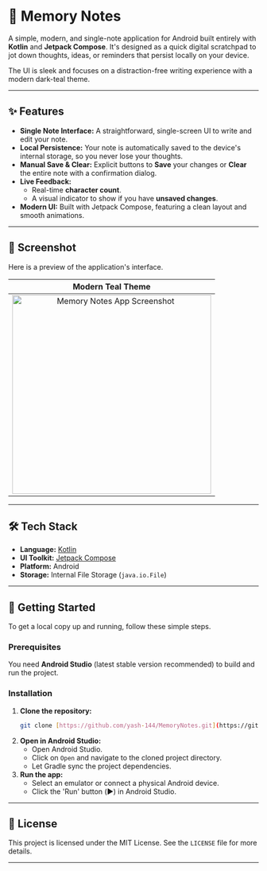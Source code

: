 # 📝 Memory Notes

A simple, modern, and single-note application for Android built entirely with **Kotlin** and **Jetpack Compose**. It's designed as a quick digital scratchpad to jot down thoughts, ideas, or reminders that persist locally on your device.

The UI is sleek and focuses on a distraction-free writing experience with a modern dark-teal theme.

---

## ✨ Features

* **Single Note Interface:** A straightforward, single-screen UI to write and edit your note.
* **Local Persistence:** Your note is automatically saved to the device's internal storage, so you never lose your thoughts.
* **Manual Save & Clear:** Explicit buttons to **Save** your changes or **Clear** the entire note with a confirmation dialog.
* **Live Feedback:**
    * Real-time **character count**.
    * A visual indicator to show if you have **unsaved changes**.
* **Modern UI:** Built with Jetpack Compose, featuring a clean layout and smooth animations.

---

## 📸 Screenshot

Here is a preview of the application's interface.

| Modern Teal Theme |
| :---: |
| <img src="https://github.com/user-attachments/assets/c8fa6854-1008-4639-b475-61c0eedd881b" alt="Memory Notes App Screenshot" width="400"/> |

---

## 🛠️ Tech Stack

* **Language:** [Kotlin](https://kotlinlang.org/)
* **UI Toolkit:** [Jetpack Compose](https://developer.android.com/jetpack/compose)
* **Platform:** Android
* **Storage:** Internal File Storage (`java.io.File`)

---

## 🚀 Getting Started

To get a local copy up and running, follow these simple steps.

### Prerequisites

You need **Android Studio** (latest stable version recommended) to build and run the project.

### Installation

1.  **Clone the repository:**
    ```sh
    git clone [https://github.com/yash-144/MemoryNotes.git](https://github.com/yash-144/MemoryNotes.git)
    ```
2.  **Open in Android Studio:**
    * Open Android Studio.
    * Click on `Open` and navigate to the cloned project directory.
    * Let Gradle sync the project dependencies.
3.  **Run the app:**
    * Select an emulator or connect a physical Android device.
    * Click the 'Run' button (▶️) in Android Studio.

---

## 📄 License

This project is licensed under the MIT License. See the `LICENSE` file for more details.

---
